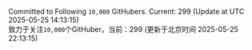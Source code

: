 Committed to Following `10,000` GitHubers. Current: <!-- FOLLOWING_COUNT -->299<!-- FOLLOWING_COUNT --> (Update at UTC <!-- LAST_UPDATED -->2025-05-25 14:13:15<!-- LAST_UPDATED -->)<br>
致力于关注`10,000`个GitHuber。当前：<!-- FOLLOWING_COUNT -->299<!-- FOLLOWING_COUNT --> (更新于北京时间 <!-- LAST_UPDATED_CST -->2025-05-25 22:13:15<!-- LAST_UPDATED_CST -->)
